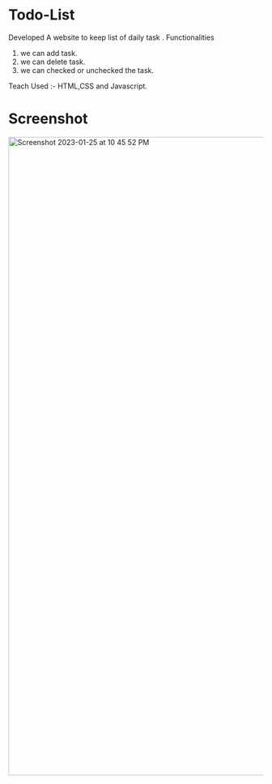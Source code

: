 # Todo-List

Developed A website to keep list of daily task .
Functionalities
1) we can add task.
2) we can delete task.
3) we can checked or unchecked the task.

Teach Used :- HTML,CSS and Javascript.

# Screenshot
<img width="1260" alt="Screenshot 2023-01-25 at 10 45 52 PM" src="https://user-images.githubusercontent.com/103137887/214634045-a3fea81f-7cf2-492f-905d-3f8a4b2ffec0.png">
